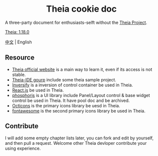 <h1 align="center">Theia cookie doc</h1>

A three-party document for enthusiasts-selft without the [Theia Project](https://github.com/eclipse-theia/theia).

[Theia: 1.18.0](https://img.shields.io/badge/Theia-1.18.0-brightgreen)

[中文](./zh-cn/main.md) | English

## Resource

- [Theia official website](https://theia-ide.org/) is a main way to learn it, even if its access is not stable.
- [Theia-IDE gourp](https://github.com/theia-ide) include some theia sample project.
- [Inversify](https://inversify.io/) is a inversion of control container be used in Theia.
- [React.js](https://zh-hans.reactjs.org/) be used in Theia.
- [phosphorjs](https://phosphorjs.github.io/) is a UI library include Panel/Layout control & base widget control be used in Theia. It have pool doc and be archived.
- [Octicons](https://github.com/primer/octicons) is the primary icons library be uesd in Theia.
- [fontawesome](https://fontawesome.com/v5.15/icons?d=gallery&p=2) is the second primary icons library be used in Theia.

## Contribute

I will add some empty chapter lists later, you can fork and edit by yourself, and then pull a request. Welcome other Theia devloper contribute your using experience.
